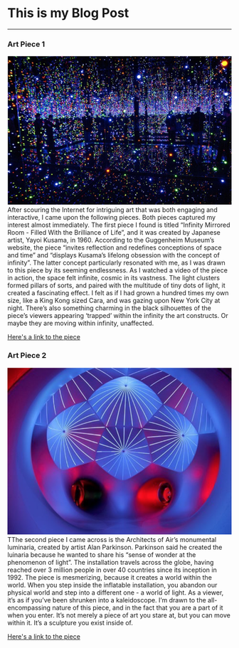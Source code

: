 # This is my Blog Post
------

### Art Piece 1
![Yayoi Kusama](images/image_1.png?raw=true "Yayoi Kusama")
After scouring the Internet for intriguing art that was both engaging and interactive, I came upon the following pieces. Both pieces captured my interest almost immediately.
	The first piece I found is titled “Infinity Mirrored Room - Filled With the Brilliance of Life”, and it was created by Japanese artist, Yayoi Kusama, in 1960. According to the Guggenheim Museum’s website, the piece “invites reflection and redefines conceptions of space and time” and “displays Kusama’s lifelong obsession with the concept of infinity”. The latter concept particularly resonated with me, as I was drawn to this piece by its seeming endlessness. As I watched a video of the piece in action, the space felt infinite, cosmic in its vastness. The light clusters formed pillars of sorts, and paired with the multitude of tiny dots of light, it created a fascinating effect. I felt as if I had grown a hundred times my own size, like a King Kong sized Cara, and was gazing upon New York City at night. There’s also something charming in the black silhouettes of the piece’s viewers appearing ‘trapped’ within the infinity the art constructs. Or maybe they are moving within infinity, unaffected.



[Here's a link to the piece](https://www.guggenheim.org/blogs/checklist/zero-infinity-yayoi-kusama-guggenheim )


### Art Piece 2

![Alan Parkinson](images/image_2.png?raw=true "Alan Parkinson")
TThe second piece I came across is the Architects of Air’s monumental luminaria, created by artist Alan Parkinson. Parkinson said he created the luinaria because he wanted to share his “sense of wonder at the phenomenon of light”. The installation travels across the globe, having reached over 3 million people in over 40 countries since its inception in 1992. The piece is mesmerizing, because it creates a world within the world. When you step inside the inflatable installation, you abandon our physical world and step into a different one - a world of light. As a viewer, it’s as if you’ve been shrunken into a kaleidoscope. I’m drawn to the all-encompassing nature of this piece, and in the fact that you are a part of it when you enter. It’s not merely a piece of art you stare at, but you can move within it. It’s a sculpture you exist inside of.


[Here's a link to the piece](https://www.architects-of-air.com/luminaria )


